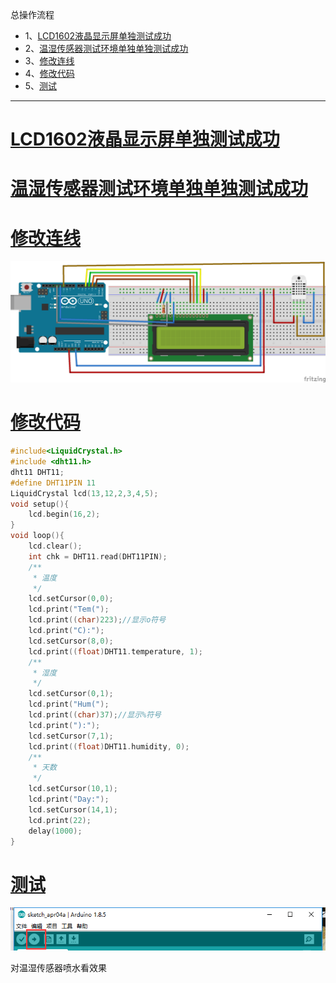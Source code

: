 总操作流程
- 1、[LCD1602液晶显示屏单独测试成功](#arduino-01)
- 2、[温湿传感器测试环境单独单独测试成功](#arduino-02)
- 3、[修改连线](#arduino-03)
- 4、[修改代码](#arduino-04)
- 5、[测试](#arduino-05)

----------
# <a name="arduino-01" href="#" >LCD1602液晶显示屏单独测试成功</a>
# <a name="arduino-02" href="#" >温湿传感器测试环境单独单独测试成功</a>
# <a name="arduino-03" href="#" >修改连线</a>
![](image/1-1.png)
# <a name="arduino-04" href="#" >修改代码</a>
```c
#include<LiquidCrystal.h>
#include <dht11.h>
dht11 DHT11;
#define DHT11PIN 11
LiquidCrystal lcd(13,12,2,3,4,5);
void setup(){
    lcd.begin(16,2);
}
void loop(){
    lcd.clear();
    int chk = DHT11.read(DHT11PIN);
    /**
     * 温度
     */
    lcd.setCursor(0,0);
    lcd.print("Tem(");
    lcd.print((char)223);//显示o符号
    lcd.print("C):");
    lcd.setCursor(8,0);
    lcd.print((float)DHT11.temperature, 1);
    /**
     * 湿度
     */
    lcd.setCursor(0,1);
    lcd.print("Hum(");
    lcd.print((char)37);//显示%符号
    lcd.print("):");
    lcd.setCursor(7,1);
    lcd.print((float)DHT11.humidity, 0);
    /**
     * 天数
     */
    lcd.setCursor(10,1);
    lcd.print("Day:");
    lcd.setCursor(14,1);
    lcd.print(22);
    delay(1000);
}
```
# <a name="arduino-05" href="#" >测试</a>

![](image/1-2.png)

对温湿传感器喷水看效果